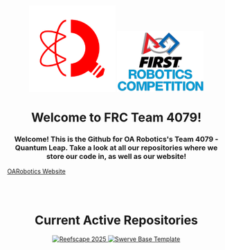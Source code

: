 <div align="center">
  <img src="/assets/4079Logo_Transparent.webp" width="200" />
  <img src="/assets/FRCLogo_Transparent.png" width="200" />
  <h1>Welcome to FRC Team 4079!</h1>
</div>

<h3 align="center">Welcome! This is the Github for OA Robotics's Team 4079 - Quantum Leap. Take a look at all our repositories where we store our code in, as well as our website!</h3>

<a href= "https://robotics.etran.dev">OARobotics Website</a>

<br><br>

<h1 align="center">Current Active Repositories</h1>

<!-- If you are modifying these projects, or want to add more, make a new span tag (or copy and paste the existing one), and then change the href as well as the ?username (if needed) and repo name.
!IMPORTANT - The repo name MUST be the EXACT same as the repo's current name. If it changes, you also must adjust it.
If you wish to change the size, you can change the width by adjusting the width percentage in relation to the README size. Make sure to use PERCENTAGEs and not PIXELs.
Don't forget to update the alt tag with the actual repository name (for example, "Swerve Base Template"
-->
<div align="center">
  <a href="https://github.com/Team4079/Reefscape2025" target="_blank">
    <img src="https://readme-lang-tuyxopyht-envidtechs-projects.vercel.app/api/pin/?username=Team4079&repo=Reefscape2025&theme=dark" width="40%" alt="Reefscape 2025"/>
  </a>
  <a href="https://github.com/Team4079/SwerveBaseTemplate" target="_blank">
    <img src="https://readme-lang-tuyxopyht-envidtechs-projects.vercel.app/api/pin/?username=Team4079&repo=SwerveBaseTemplate&theme=dark" width="40%" alt="Swerve Base Template"/>
  </a>
</div>
